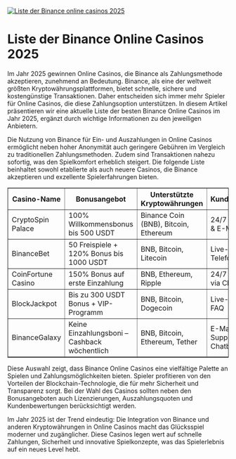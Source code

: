 [![Liste der Binance online casinos 2025](https://123-caf.pages.dev/gitsignup.png)](https://vrmoo.ru/Bt82HjjY)

<h1>Liste der Binance Online Casinos 2025</h1>  <p>Im Jahr 2025 gewinnen Online Casinos, die Binance als Zahlungsmethode akzeptieren, zunehmend an Bedeutung. Binance, als eine der weltweit größten Kryptowährungsplattformen, bietet schnelle, sichere und kostengünstige Transaktionen. Daher entscheiden sich immer mehr Spieler für Online Casinos, die diese Zahlungsoption unterstützen. In diesem Artikel präsentieren wir eine aktuelle Liste der besten Binance Online Casinos im Jahr 2025, ergänzt durch wichtige Informationen zu den jeweiligen Anbietern.</p>  <p>Die Nutzung von Binance für Ein- und Auszahlungen in Online Casinos ermöglicht neben hoher Anonymität auch geringere Gebühren im Vergleich zu traditionellen Zahlungsmethoden. Zudem sind Transaktionen nahezu sofortig, was den Spielkomfort erheblich steigert. Die folgende Liste beinhaltet sowohl etablierte als auch neuere Casinos, die Binance akzeptieren und exzellente Spielerfahrungen bieten.</p>  <table border="1" cellpadding="8" cellspacing="0">   <thead>     <tr>       <th>Casino-Name</th>       <th>Bonusangebot</th>       <th>Unterstützte Kryptowährungen</th>       <th>Kundenservice</th>     </tr>   </thead>   <tbody>     <tr>       <td>CryptoSpin Palace</td>       <td>100% Willkommensbonus bis 500 USDT</td>       <td>Binance Coin (BNB), Bitcoin, Ethereum</td>       <td>24/7 Live-Chat & E-Mail</td>     </tr>     <tr>       <td>BinanceBet</td>       <td>50 Freispiele + 120% Bonus bis 1000 USDT</td>       <td>BNB, Bitcoin, Litecoin</td>       <td>Live-Chat, Telefon, E-Mail</td>     </tr>     <tr>       <td>CoinFortune Casino</td>       <td>150% Bonus auf erste Einzahlung</td>       <td>BNB, Ethereum, Ripple</td>       <td>24/7 Support via Chat</td>     </tr>     <tr>       <td>BlockJackpot</td>       <td>Bis zu 300 USDT Bonus + VIP-Programm</td>       <td>BNB, Bitcoin, Dogecoin</td>       <td>Live-Chat & FAQ</td>     </tr>     <tr>       <td>BinanceGalaxy</td>       <td>Keine Einzahlungsboni – Cashback wöchentlich</td>       <td>BNB, Bitcoin, Ethereum, Tether</td>       <td>E-Mail Support, Chatbots</td>     </tr>   </tbody> </table>  <p>Diese Auswahl zeigt, dass Binance Online Casinos eine vielfältige Palette an Spielen und Zahlungsmöglichkeiten bieten. Spieler profitieren von den Vorteilen der Blockchain-Technologie, die für mehr Sicherheit und Transparenz sorgt. Bei der Wahl des Casinos sollten neben den Bonusangeboten auch Lizenzierungen, Auszahlungsquoten und Kundenbewertungen berücksichtigt werden.</p>  <p>Im Jahr 2025 ist der Trend eindeutig: Die Integration von Binance und anderen Kryptowährungen in Online Casinos macht das Glücksspiel moderner und zugänglicher. Diese Casinos legen wert auf schnelle Zahlungen, Sicherheit und innovative Spielkonzepte, was das Spielerlebnis auf ein neues Level hebt.</p>